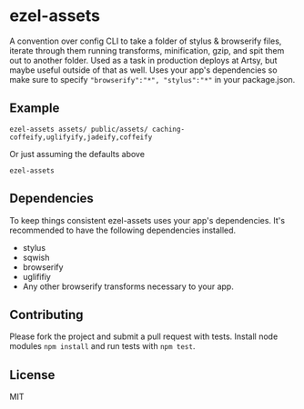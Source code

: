 # ezel-assets

A convention over config CLI to take a folder of stylus & browserify files, iterate through them running transforms, minification, gzip, and spit them out to another folder. Used as a task in production deploys at Artsy, but maybe useful outside of that as well. Uses your app's dependencies so make sure to specify `"browserify":"*", "stylus":"*"` in your package.json.

## Example

````
ezel-assets assets/ public/assets/ caching-coffeify,uglifyify,jadeify,coffeify
````

Or just assuming the defaults above

```
ezel-assets
```

## Dependencies

To keep things consistent ezel-assets uses your app's dependencies. It's recommended to have the following dependencies installed.

* stylus
* sqwish
* browserify
* uglififiy
* Any other browserify transforms necessary to your app.

## Contributing

Please fork the project and submit a pull request with tests. Install node modules `npm install` and run tests with `npm test`.

## License

MIT
